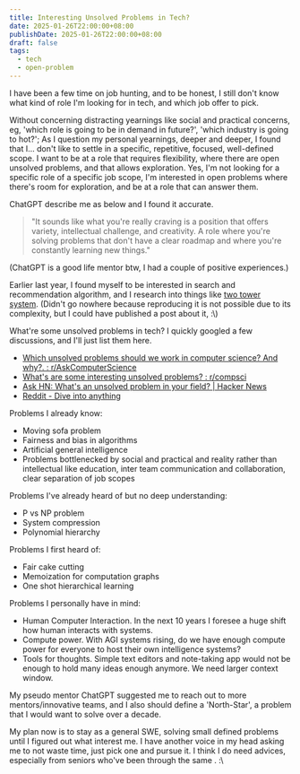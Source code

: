 ```yaml
---
title: Interesting Unsolved Problems in Tech?
date: 2025-01-26T22:00:00+08:00
publishDate: 2025-01-26T22:00:00+08:00
draft: false
tags:
  - tech
  - open-problem
---
```


I have been a few time on job hunting, and to be honest, I still don't know what kind of role I'm looking for in tech, and which job offer to pick. 

Without concerning distracting yearnings like social and practical concerns, eg, 'which role is going to be in demand in future?', 'which industry is going to hot?'; As I question my personal yearnings, deeper and deeper, I found that I... don't like to settle in a specific, repetitive, focused, well-defined scope. I want to be at a role that requires flexibility, where there are open unsolved problems, and that allows exploration. Yes, I'm not looking for a specific role of a specific job scope, I'm interested in open problems where there's room for exploration, and be at a role that can answer them.

ChatGPT describe me as below and I found it accurate.
> "It sounds like what you're really craving is a position that offers variety, intellectual challenge, and creativity. A role where you're solving problems that don't have a clear roadmap and where you're constantly learning new things."

(ChatGPT is a good life mentor btw, I had a couple of positive experiences.)

Earlier last year, I found myself to be interested in search and recommendation algorithm, and I research into things like [two tower system](https://www.hopsworks.ai/dictionary/two-tower-embedding-model). (Didn't go nowhere because reproducing it is not possible due to its complexity, but I could have published a post about it, :\\)

What're some unsolved problems in tech? I quickly googled a few discussions, and I'll just list them here.

- [Which unsolved problems should we work in computer science? And why?. : r/AskComputerScience](https://www.reddit.com/r/AskComputerScience/comments/17nql1m/which_unsolved_problems_should_we_work_in/)
- [What's are some interesting unsolved problems? : r/compsci](https://www.reddit.com/r/compsci/comments/8ffbg2/whats_are_some_interesting_unsolved_problems/)
- [Ask HN: What's an unsolved problem in your field? | Hacker News](https://news.ycombinator.com/item?id=22899131)
- [Reddit - Dive into anything](https://www.reddit.com/r/SoftwareEngineering/comments/nr8noh/what_is_the_biggest_issues_in_the_it_industry_at/)

Problems I already know:
- Moving sofa problem
- Fairness and bias in algorithms
- Artificial general intelligence
- Problems bottlenecked by social and practical and reality rather than intellectual like education, inter team communication and collaboration, clear separation of job scopes

Problems I've already heard of but no deep understanding:
- P vs NP problem
- System compression
- Polynomial hierarchy

Problems I first heard of:
- Fair cake cutting
- Memoization for computation graphs
- One shot hierarchical learning

Problems I personally have in mind:
- Human Computer Interaction. In the next 10 years I foresee a huge shift how human interacts with systems.
- Compute power. With AGI systems rising, do we have enough compute power for everyone to host their own intelligence systems?
- Tools for thoughts. Simple text editors and note-taking app would not be enough to hold many ideas enough anymore. We need larger context window.


My pseudo mentor ChatGPT suggested me to reach out to more mentors/innovative teams, and I also should define a 'North-Star', a problem that I would want to solve over a decade.

My plan now is to stay as a general SWE, solving small defined problems until I figured out what interest me. I have another voice in my head asking me to not waste time, just pick one and pursue it. I think I do need advices, especially from seniors who've been through the same . :\\